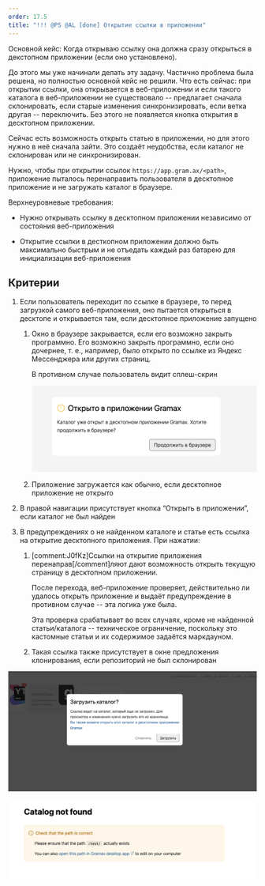 ```yaml
---
order: 17.5
title: "!!! @PS @AL [done] Открытие ссылки в приложении"
---
```


Основной кейс: Когда открываю ссылку она должна сразу открыться в декстопном приложении (если оно установлено).

До этого мы уже начинали делать эту задачу. Частично проблема была решена, но полностью основной кейс не решили. Что есть сейчас: при открытии ссылки, она открывается в веб-приложении и если такого каталога в веб-приложении не существовало -- предлагает сначала склонировать, если старые изменения синхронизировать, если ветка другая -- переключить. Без этого не появляется кнопка открытия в десктопном приложении.

Сейчас есть возможность открыть статью в приложении, но для этого нужно в неё сначала зайти. Это создаёт неудобства, если каталог не склонирован или не синхронизирован.

Нужно, чтобы при открытии ссылок `https://app.gram.ax/<path>`, приложение пыталось перенаправить пользователя в десктопное приложение и не загружать каталог в браузере.

Верхнеуровневые требования:

-  Нужно открывать ссылку в десктопном приложении независимо от состояния веб-приложения

-  Открытие ссылки в десткопном приложении должно быть максимально быстрым и не отъедать каждый раз батарею для инициализации веб-приложения

## Критерии

1. Если пользователь переходит по ссылке в браузере, то перед загрузкой самого веб-приложения, оно пытается открыться в десктопе и открывается там, если десктопное приложение запущено

   1. Окно в браузере закрывается, если его возможно закрыть программно. Его возможно закрыть программно, если оно дочернее, т. е., например, было открыто по ссылке из Яндекс Мессенджера или других страниц.

      В противном случае пользователь видит сплеш-скрин

      ![](./otkrytie-ssylki-v-prilozhenii-2.png)

   2. Приложение загружается как обычно, если десктопное приложение не открыто

2. В правой навигации присутствует кнопка “Открыть в приложении”, если каталог не был найден

3. В предупреждениях о не найденном каталоге и статье есть ссылка на открытие десктопного приложения. При нажатии:

   1. [comment:J0fKz]Ссылки на открытие приложения перенаправ[/comment]ляют дают возможность открыть текущую страницу в десктопном приложении.

      После перехода, веб-приложение проверяет, действительно ли удалось открыть приложение и выдаёт предупреждение в противном случае -- эта логика уже была.

      Эта проверка срабатывает во всех случаях, кроме не найденной статьи/каталога -- техническое ограничение, поскольку это кастомные статьи и их содержимое задаётся маркдауном.

   2. Такая ссылка также присутствует в окне предложения клонирования, если репозиторий не был склонирован

![](./otkrytie-ssylki-v-prilozhenii-3.png "Ссылка на десктоп при предложении клонирования")

![](./otkrytie-ssylki-v-prilozhenii.png "Ссылка на десктоп, если каталог не найден. Точно так же отображается при не найденной статье.")
